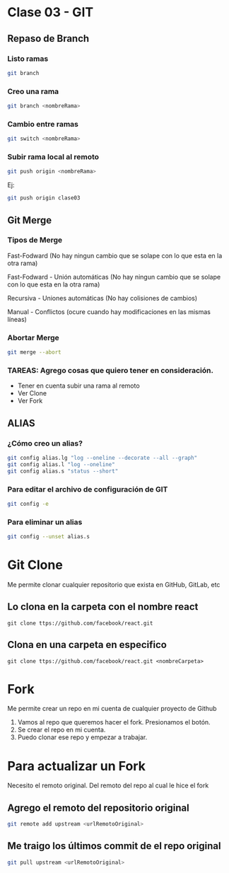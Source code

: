 # Clase 03 - GIT

## Repaso de Branch

### Listo ramas

```sh
git branch
```

### Creo una rama

```sh
git branch <nombreRama>
```

### Cambio entre ramas

```sh
git switch <nombreRama>
```

### Subir rama local al remoto

```sh
git push origin <nombreRama>
```

Ej:

```sh
git push origin clase03
```

## Git Merge

### Tipos de Merge

Fast-Fodward (No hay ningun cambio que se solape con lo que esta en la otra rama)

Fast-Fodward - Unión automáticas (No hay ningun cambio que se solape con lo que esta en la otra rama)

Recursiva -  Uniones automáticas (No hay colisiones de cambios)

Manual - Conflictos (ocure cuando hay modificaciones en las mismas líneas)

### Abortar Merge

```sh
git merge --abort
```
### TAREAS: Agrego cosas que quiero tener en consideración.

* Tener en cuenta subir una rama al remoto
* Ver Clone
* Ver Fork

## ALIAS

### ¿Cómo creo un alias?

```sh
git config alias.lg "log --oneline --decorate --all --graph"
git config alias.l "log --oneline"
git config alias.s "status --short"
```

### Para editar el archivo de configuración de GIT

```sh
git config -e
```

### Para eliminar un alias

```sh
git config --unset alias.s
```

# Git Clone
Me permite clonar cualquier repositorio que exista en GitHub, GitLab, etc

## Lo clona en la carpeta con el nombre react

```shh
git clone ttps://github.com/facebook/react.git
```

## Clona en una carpeta en especifico

```shh
git clone ttps://github.com/facebook/react.git <nombreCarpeta>
```
# Fork
Me permite crear un repo en mi cuenta de cualquier proyecto de Github

1. Vamos al repo que queremos hacer el fork. Presionamos el botón.
2. Se crear el repo en mi cuenta.
3. Puedo clonar ese repo y empezar a trabajar.


# Para actualizar un Fork
Necesito el remoto original. Del remoto del repo al cual le hice el fork

## Agrego el remoto del repositorio original

```sh
git remote add upstream <urlRemotoOriginal>
```

## Me traigo los últimos commit de el repo original

```sh
git pull upstream <urlRemotoOriginal>
```